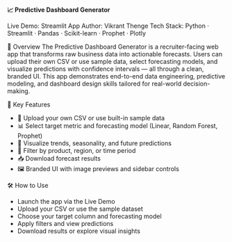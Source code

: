 **📈 Predictive Dashboard Generator**

Live Demo: Streamlit App
Author: Vikrant Thenge
Tech Stack: Python · Streamlit · Pandas · Scikit-learn · Prophet · Plotly

🚀 Overview
The Predictive Dashboard Generator is a recruiter-facing web app that transforms raw business data into actionable forecasts. Users can upload their own CSV or use sample data, select forecasting models, and visualize predictions with confidence intervals — all through a clean, branded UI.
This app demonstrates end-to-end data engineering, predictive modeling, and dashboard design skills tailored for real-world decision-making.

🎯 Key Features
- 📁 Upload your own CSV or use built-in sample data
- 📊 Select target metric and forecasting model (Linear, Random Forest, Prophet)
- 📅 Visualize trends, seasonality, and future predictions
- 🧠 Filter by product, region, or time period
- 📥 Download forecast results
- 🖼️ Branded UI with image previews and sidebar controls

🛠️ How to Use
- Launch the app via the Live Demo
- Upload your CSV or use the sample dataset
- Choose your target column and forecasting model
- Apply filters and view predictions
- Download results or explore visual insights
